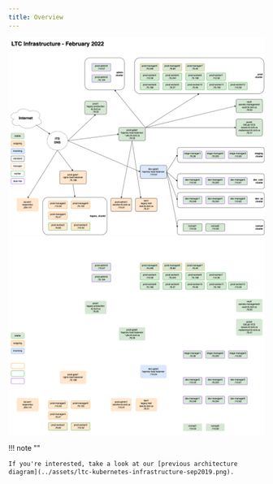 ```yaml
---
title: Overview
---
```


[![architecture](../assets/ltc-infrastructure-feb2022-light.png#only-light)](ltc-infrastructure-feb2022.md)
[![architecture](../assets/ltc-infrastructure-feb2022-dark.png#only-dark)](ltc-infrastructure-feb2022-dark.md)

!!! note ""

    If you're interested, take a look at our [previous architecture diagram](../assets/ltc-kubernetes-infrastructure-sep2019.png).
